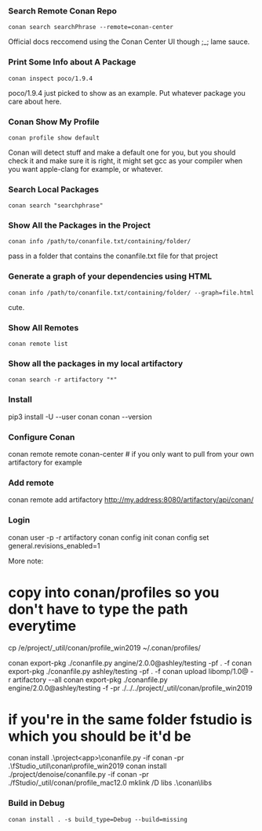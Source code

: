 
### Search Remote Conan Repo
```
conan search searchPhrase --remote=conan-center
```
Official docs reccomend using the Conan Center UI though ;_; lame sauce.

### Print Some Info about A Package
```
conan inspect poco/1.9.4
```
poco/1.9.4 just picked to show as an example. Put whatever package you care about here.

### Conan Show My Profile
```
conan profile show default
```
Conan will detect stuff and make a default one for you, but you should check it and make sure it is right, it might set gcc as your compiler when you want apple-clang for example, or whatever. 

### Search Local Packages
```
conan search "searchphrase"
```

### Show All the Packages in the Project
```
conan info /path/to/conanfile.txt/containing/folder/
```
pass in a folder that contains the conanfile.txt file for that project

### Generate a graph of your dependencies using HTML
```
conan info /path/to/conanfile.txt/containing/folder/ --graph=file.html
```
cute.

### Show All Remotes
```
conan remote list
```
### Show all the packages in my local artifactory
```
conan search -r artifactory "*"
```

### Install
pip3 install -U --user conan
conan --version

### Configure Conan
conan remote remote conan-center # if you only want to pull from your own artifactory for example

### Add remote
conan remote add artifactory http://my.address:8080/artifactory/api/conan/

### Login
conan user -p <password> -r artifactory <username>
conan config init
conan config set general.revisions_enabled=1

More note: 
# copy into conan/profiles so you don't have to type the path everytime
cp /e/project/_util/conan/profile_win2019 ~/.conan/profiles/


conan export-pkg ./conanfile.py angine/2.0.0@ashley/testing -pf . -f
conan export-pkg ./conanfile.py ashley/testing -pf . -f
conan upload libomp/1.0@ -r artifactory --all
conan export-pkg ./conanfile.py engine/2.0.0@ashley/testing -f -pr ./../../project/_util/conan/profile_win2019




# if you're in the same folder fstudio is which you should be it'd be 
conan install .\project\<app>\conanfile.py -if conan -pr .\fStudio\_util\conan\profile_win2019 
conan install ./project/denoise/conanfile.py -if conan -pr ./fStudio/_util/conan/profile_mac12.0
mklink /D libs .\conan\libs

### Build in Debug
```
conan install . -s build_type=Debug --build=missing
```
